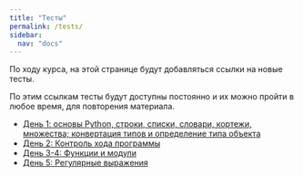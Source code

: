```yaml
---
title: "Тесты"
permalink: /tests/
sidebar:
  nav: "docs"
---
```


По ходу курса, на этой странице будут добавляться ссылки на новые тесты.

По этим ссылкам тесты будут доступны постоянно и их можно пройти в любое время, для повторения материала.

* [День 1: основы Python, строки, списки, словари, кортежи, множества; конвертация типов и определение типа объекта](https://docs.google.com/forms/d/e/1FAIpQLSdNO2-K44qeBZJ1tMqH9JN3HAmlXPfM5AtvedofBSBBx7VIvg/viewform?usp=sf_link)
* [День 2: Контроль хода программы](https://docs.google.com/forms/d/e/1FAIpQLSfyMyrziYq0DEVImM3znMykT81FmOcTtUpyzSmd8SfOMB8z5Q/viewform?usp=sf_link)
* [День 3-4: Функции и модули](https://goo.gl/forms/7m9nMzxUna5U5Qw93)
* [День 5: Регулярные выражения](https://goo.gl/forms/5UpkJbm1dORqs4bP2)
